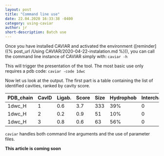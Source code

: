 ```yaml
---
layout: post
title: "Command line use"
date: 22.04.2020 16:33:38 -0400
category: using-caviar
author: jr
short-description: Batch use 
---
```


Once you have installed CAVIAR and activated the environment ([reminder]({% post_url /Using CAVIAR/2020-04-22-instalation.md %})), you can call the command line instance of CAVIAR simply with:
```caviar -h```

This will trigger the presentation of the tool. The most basic use only requires a pdb code:
```caviar -code 1dwc```

Now let us look at the output. The first part is a table containing the list of identified cavities, ranked by cavity score. 

PDB_chain | CavID | Ligab. | Score | Size | Hydrophob | Interchain | AltLocs | MissAtoms
----------|-------|--------|-------|------|-----------|------------|---------|----------
1dwc_H    |    1  |  0.6   |  3.7  | 333  |   39%     |     0      |    0    |    0     
1dwc_H    |    2  |  0.2   |  0.9  |  51  |   10%     |     0      |    0    |    0
1dwc_H    |    3  |  0.8   |  0.6  |  63  |   56%     |     0      |    0    |    0


```caviar``` handles both command line arguments and the use of parameter files. 


**This article is coming soon**

